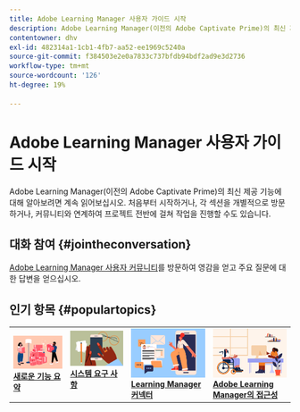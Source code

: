 ```yaml
---
title: Adobe Learning Manager 사용자 가이드 시작
description: Adobe Learning Manager(이전의 Adobe Captivate Prime)의 최신 제품에 대해 알아보십시오. 처음부터 시작하거나, 각 섹션을 개별적으로 방문하거나, 커뮤니티와 연계하여 프로젝트 전반에 걸쳐 작업을 진행할 수도 있습니다.
contentowner: dhv
exl-id: 482314a1-1cb1-4fb7-aa52-ee1969c5240a
source-git-commit: f384503e2e0a7833c737bfdb94bdf2ad9e3d2736
workflow-type: tm+mt
source-wordcount: '126'
ht-degree: 19%

---
```


# Adobe Learning Manager 사용자 가이드 시작

Adobe Learning Manager(이전의 Adobe Captivate Prime)의 최신 제공 기능에 대해 알아보려면 계속 읽어보십시오. 처음부터 시작하거나, 각 섹션을 개별적으로 방문하거나, 커뮤니티와 연계하여 프로젝트 전반에 걸쳐 작업을 진행할 수도 있습니다.

## 대화 참여 {#jointheconversation}

[Adobe Learning Manager 사용자 커뮤니티](https://community.adobe.com/t5/adobe-learning-manager/ct-p/ct-captivate-prime?page=1&sort=latest_replies&lang=all&tabid=all)를 방문하여 영감을 얻고 주요 질문에 대한 답변을 얻으십시오.

## 인기 항목 {#populartopics}

<table style="table-layout:fixed">
 <tbody>
  <tr>
   <td>
    <a href="whats-new.md">
    <img alt="새로운 기능" src="assets/prime-new.jpeg">
    </a>
    <div>
    <a href="whats-new.md"><strong>새로운 기능 요약</strong></a>
    </div>
   </td>
   <td>
    <a href="system-requirements.md">
    <img alt="시스템 요구 사항" src="assets/prime-reqs.jpeg">
    </a>
    <a href="whats-new.md"><strong>시스템 요구 사항 </strong></a>
    </p>
   </td>
   <td>
    <a href="integration-admin/feature-summary/connectors.md">
    <img alt="커넥터" src="assets/prime-connector.jpeg">
    </a>
    <div>
    <a href="integration-admin/feature-summary/connectors.md"><strong>Learning Manager 커넥터</strong></a>
    </div>
   </td>
   <td>
    <a href="accessibility-learning-manager.md">
    <img alt="접근성" src="assets/prime-accessibility.jpeg">
    </a>
    <div>
    <a href="accessibility-learning-manager.md"><strong>Adobe Learning Manager의 접근성</strong></a>
    </div>
   </td>
  </tr>
 </tbody>
</table>
